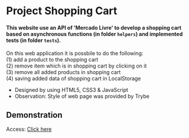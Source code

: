 # Project Shopping Cart

#### This website use an API of 'Mercado Livre' to develop a shopping cart based on asynchronous functions (in folder `helpers`) and implemented tests (in folder `tests`).

On this web application it is possbile to do the following:\
(1) add a product to the shopping cart\
(2) remove item which is in shopping cart by clicking on it\
(3) remove all added products in shopping cart\
(4) saving added data of shopping cart in LocalStorage

* Designed by using HTML5, CSS3 & JavaScript
* Observation: Style of web page was provided by Trybe

## Demonstration
Access: [Click here](https://shopping-cart-pirminp.vercel.app/)

